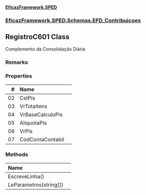#### [EficazFramework.SPED](EficazFrameworkSPED.md 'EficazFramework SPED')
### [EficazFramework.SPED.Schemas.EFD_Contribuicoes](EficazFramework.SPED.Schemas.EFD_Contribuicoes.md 'EficazFramework.SPED.Schemas.EFD_Contribuicoes')

## RegistroC601 Class

Complemento da Consolidação Diária

### Remarks
### Properties

| # | Name | |
| ---: | :--- | :--- |
| 02 | CstPis |  |
| 03 | VrTotaItens |  |
| 04 | VrBaseCalculoPis |  |
| 05 | AliquotaPis |  |
| 06 | VrPis |  |
| 07 | CodContaContabil |  |
### Methods

| Name | |
| :--- | :--- |
| EscreveLinha() |  |
| LeParametros(string[]) |  |
